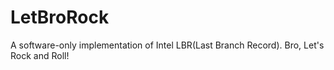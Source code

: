 # LetBroRock
A software-only implementation of Intel LBR(Last Branch Record). Bro, Let's Rock and Roll!
